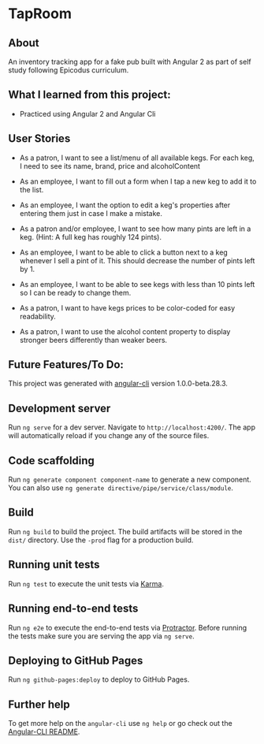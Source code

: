 # TapRoom

## About 

An inventory tracking app for a  fake pub built with Angular 2 as part of self study following Epicodus curriculum.

## What I learned from this project:


 * Practiced using Angular 2 and Angular Cli
  

## User Stories

* As a patron, I want to see a list/menu of all available kegs. For each keg, I need to see its name, brand, price and alcoholContent

* As an employee, I want to fill out a form when I tap a new keg to add it to the list.

* As an employee, I want the option to edit a keg's properties after entering them just in case I make a mistake.

* As a patron and/or employee, I want to see how many pints are left in a keg. (Hint: A full keg has roughly 124 pints).

* As an employee, I want to be able to click a button next to a keg whenever I sell a pint of it. This should decrease the number of pints left by 1.

* As an employee, I want to be able to see kegs with less than 10 pints left so I can be ready to change them.

* As a patron, I want to have kegs prices to be color-coded for easy readability.

* As a patron, I want to use the alcohol content property to display stronger beers differently than weaker beers.


## Future Features/To Do:


This project was generated with [angular-cli](https://github.com/angular/angular-cli) version 1.0.0-beta.28.3.

## Development server
Run `ng serve` for a dev server. Navigate to `http://localhost:4200/`. The app will automatically reload if you change any of the source files.

## Code scaffolding

Run `ng generate component component-name` to generate a new component. You can also use `ng generate directive/pipe/service/class/module`.

## Build

Run `ng build` to build the project. The build artifacts will be stored in the `dist/` directory. Use the `-prod` flag for a production build.

## Running unit tests

Run `ng test` to execute the unit tests via [Karma](https://karma-runner.github.io).

## Running end-to-end tests

Run `ng e2e` to execute the end-to-end tests via [Protractor](http://www.protractortest.org/).
Before running the tests make sure you are serving the app via `ng serve`.

## Deploying to GitHub Pages

Run `ng github-pages:deploy` to deploy to GitHub Pages.

## Further help

To get more help on the `angular-cli` use `ng help` or go check out the [Angular-CLI README](https://github.com/angular/angular-cli/blob/master/README.md).
